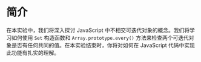 # 简介

在本实验中，我们将深入探讨 JavaScript 中不相交可迭代对象的概念。我们将学习如何使用 `Set` 构造函数和 `Array.prototype.every()` 方法来检查两个可迭代对象是否有任何共同的值。在本实验结束时，你将对如何在 JavaScript 代码中实现此功能有扎实的理解。
